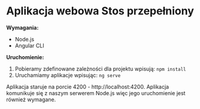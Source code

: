 # Aplikacja webowa Stos przepełniony

__Wymagania:__
+ Node.js
+ Angular CLI

__Uruchomienie:__
  1. Pobieramy zdefinowane zależności dla projektu wpisują:
    ```
    npm install
    ```
  2. Uruchamiamy aplikacje wpisując:
    ```
    ng serve
    ```

Aplikacja staruje na porcie 4200 - http://localhost:4200.
Aplikacja komunikuje się z naszym serwerem Node.js więc jego uruchomienie jest również wymagane.
